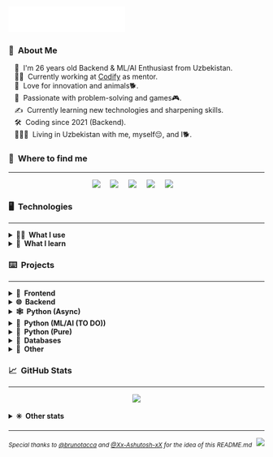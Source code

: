 <head>
	<link rel="shortcut icon" type="image/png" href="favicon.png">
	<title>GGwM</title>
</head>
<img src="images/svg/header_en.svg">


### 👾 &nbsp;About Me
&nbsp;&nbsp;&nbsp;🧍 &nbsp;I'm 26 years old Backend & ML/AI Enthusiast from Uzbekistan.\
&nbsp;&nbsp;&nbsp;👨‍💻 &nbsp;Currently working at [Codify](https://codifylab.uz/) as mentor. \
&nbsp;&nbsp;&nbsp;🌱 &nbsp;Love for innovation and animals🐕.\
&nbsp;&nbsp;&nbsp;💓 &nbsp;Passionate with problem-solving and games🎮.\
&nbsp;&nbsp;&nbsp;✍️ &nbsp;Currently learning new technologies and sharpening skills.\
&nbsp;&nbsp;&nbsp;🛠️ &nbsp;Coding since 2021 (Backend).\
&nbsp;&nbsp;&nbsp;👨‍👩‍👦 &nbsp;Living in Uzbekistan with me, myself😔, and I🐕.


### 🔗 &nbsp;Where to find me
<hr/>

<p align="center">
	<a href="mailto:mihail999999999@gmail.com?subject=From%20Github"><img src="https://ggwmwgg.github.io/images/svg/gmail.svg" /></a>&nbsp;&nbsp;&nbsp;&nbsp;
	<a href="https://steamcommunity.com/id/ggwm/"><img src="https://ggwmwgg.github.io/images/svg/steam.svg" /></a>&nbsp;&nbsp;&nbsp;&nbsp;
	<a href="https://www.instagram.com/ggwmwgg/"><img src="https://ggwmwgg.github.io/images/svg/instagram.svg" /></a>&nbsp;&nbsp;&nbsp;&nbsp;
	<a href="https://ggwmm.t.me/"><img src="https://ggwmwgg.github.io/images/svg/telegram.svg" /></a>&nbsp;&nbsp;&nbsp;&nbsp;
	<a href="https://www.linkedin.com/in/ggwm/"><img src="https://ggwmwgg.github.io/images/svg/linkedin.svg" /></a>&nbsp;&nbsp;&nbsp;&nbsp;
</p>


### 🖥️ &nbsp;Technologies
<hr/>

<details>
	<summary><b>👨‍💻 &nbsp;What I use</b></summary>
	<br/>
	<img src="https://ggwmwgg.github.io/images/svg/html5.svg" alt="HTML5"/>
	<img src="https://ggwmwgg.github.io/images/svg/c.svg" alt="C"/>
	<img src="https://ggwmwgg.github.io/images/svg/javascript.svg" alt="JavaScript"/>
	<img src="https://ggwmwgg.github.io/images/svg/python.svg" alt="Python"/>
	<img src="https://ggwmwgg.github.io/images/svg/markdown.svg" alt="Markdown"/>
	<img src="https://ggwmwgg.github.io/images/svg/selenium.svg" alt="Selenium"/>
	<img src="https://ggwmwgg.github.io/images/svg/flask.svg" alt="Flask"/>
	<img src="https://ggwmwgg.github.io/images/svg/django.svg" alt="Django"/>
	<img src="https://ggwmwgg.github.io/images/svg/aiogram.svg" alt="aiogram"/>
	<img src="https://ggwmwgg.github.io/images/svg/bs4.svg" alt="bs4"/>
	<img src="https://ggwmwgg.github.io/images/svg/csv.svg" alt="csv"/>
	<img src="https://ggwmwgg.github.io/images/svg/requests.svg" alt="requests"/>
	<img src="https://ggwmwgg.github.io/images/svg/json.svg" alt="json"/>
	<br/>
	<br/>
	<img src="https://ggwmwgg.github.io/images/svg/mysql.svg" alt="MySQL"/>
	<img src="https://ggwmwgg.github.io/images/svg/sqlite.svg" alt="sqlite3"/>
	<img src="https://ggwmwgg.github.io/images/svg/sqlalchemy.svg" alt="SQLAlchemy"/>
	<img src="https://ggwmwgg.github.io/images/svg/redis.svg" alt="redis"/>
	<img src="https://ggwmwgg.github.io/images/svg/postgresql.svg" alt="PostgreSQL"/>
	<br/>
	<br/>
	<img src="https://ggwmwgg.github.io/images/svg/git.svg" alt="Git"/>
	<img src="https://ggwmwgg.github.io/images/svg/github.svg" alt="Github"/>
	<img src="https://ggwmwgg.github.io/images/svg/twilio.svg" alt="Twilio"/>
	<img src="https://ggwmwgg.github.io/images/svg/binance.svg" alt="Binance"/>
	<img src="https://ggwmwgg.github.io/images/svg/.svg" alt=""/>
	<img src="https://ggwmwgg.github.io/images/svg/.svg" alt=""/>
	<img src="https://ggwmwgg.github.io/images/svg/.svg" alt=""/>
	<br/>
	<br/>
	<img src="https://ggwmwgg.github.io/images/svg/windows.svg" alt="Windows"/>
	<img src="https://ggwmwgg.github.io/images/svg/ios.svg" alt="IOS"/>
	<img src="https://ggwmwgg.github.io/images/svg/mac_os.svg" alt="MacOS"/>
	<img src="https://ggwmwgg.github.io/images/svg/powershell.svg" alt="PowerShell"/>
	<img src="https://ggwmwgg.github.io/images/svg/windows_terminal.svg" alt="Win terminal"/>
	<br/>
	<br/>
	<img src="https://ggwmwgg.github.io/images/svg/vsc.svg" alt="VSCode"/>
	<img src="https://ggwmwgg.github.io/images/svg/pycharm.svg" alt="PyCharm"/>
	<img src="https://ggwmwgg.github.io/images/svg/notepad.svg" alt="Notepad++"/>
	<img src="https://ggwmwgg.github.io/images/svg/google_chrome.svg" alt="Chrome"/>
	<img src="https://ggwmwgg.github.io/images/svg/opera.svg" alt="Opera"/>
	<img src="https://ggwmwgg.github.io/images/svg/brave.svg" alt="Brave"/>
	<img src="https://ggwmwgg.github.io/images/svg/tor.svg" alt="Tor"/>
	<img src="https://ggwmwgg.github.io/images/svg/ms_excel.svg" alt="MS Excel"/>
	<img src="https://ggwmwgg.github.io/images/svg/ms_word.svg" alt="MS Word"/>
	<img src="https://ggwmwgg.github.io/images/svg/prezi.svg" alt="Prezi"/>
	<br/>
	<br/>
	<br/>
</details>

<details>
	<summary><b>🧠 &nbsp;What I learn</b></summary>
	<br/>
	<img src="https://ggwmwgg.github.io/images/svg/aiohttp.svg" alt="aiohttp"/>
	<img src="https://ggwmwgg.github.io/images/svg/asyncio.svg" alt="asyncio"/>
	<img src="https://ggwmwgg.github.io/images/svg/tensorflow.svg" alt="TensorFlow"/>
	<img src="https://ggwmwgg.github.io/images/svg/numpy.svg" alt="NumPy"/>
	<img src="https://ggwmwgg.github.io/images/svg/pandas.svg" alt="Pandas"/>
	<img src="https://ggwmwgg.github.io/images/svg/pytorch.svg" alt="PyTorch"/>
	<br/>
	<br/>
	<img src="https://ggwmwgg.github.io/images/svg/mongodb.svg" alt="MongoDB"/>
	<img src="https://ggwmwgg.github.io/images/svg/ms_sql.svg" alt="Microsoft SQL Server"/>
	<img src="https://ggwmwgg.github.io/images/svg/oracle.svg" alt="Oracle"/>
	<br/>
	<br/>
	<img src="https://ggwmwgg.github.io/images/svg/airflow.svg" alt="Airflow"/>
	<img src="https://ggwmwgg.github.io/images/svg/gitlab.svg" alt="Gitlab"/>
	<img src="https://ggwmwgg.github.io/images/svg/heroku.svg" alt="Heroku"/>
	<img src="https://ggwmwgg.github.io/images/svg/amazon_aws.svg" alt="Amazon AWS"/>
	<img src="https://ggwmwgg.github.io/images/svg/google_cloud.svg" alt="Google Cloud"/>
	<img src="https://ggwmwgg.github.io/images/svg/ms_azure.svg" alt="Microsoft Azure"/>
	<img src="https://ggwmwgg.github.io/images/svg/cloudflare.svg" alt="Cloudflare"/>
	<br/>
	<br/>
	<img src="https://ggwmwgg.github.io/images/svg/ubuntu.svg" alt="Ubuntu"/>
	<img src="https://ggwmwgg.github.io/images/svg/linux.svg" alt="Linux"/>
	<img src="https://ggwmwgg.github.io/images/svg/shell.svg" alt="Shellscipt"/>
	<img src="https://ggwmwgg.github.io/images/svg/sublime.svg" alt="Sublime Text"/>
	<img src="https://ggwmwgg.github.io/images/svg/bash.svg" alt="Bash"/>
	<br/>
	<br/>
	<br/>
</details>

### ⌨️ &nbsp;Projects
<hr/>
<details>
	<summary><b>🎨 &nbsp;Frontend</b></summary>
	<br/>
		<ul style="list-style-type: none">
		<li>
			<details>
				<summary><b>HTML/CSS</b></summary>
				<blockquote>HTML+CSS Based projects (backend not included)</blockquote>
					<ul>
						<li><a href="https://github.com/ggwmwgg/cs50/tree/main/HCJs_Trivia" target="_blank">Trivia (HTML)</a></li>
						<li><a href="https://github.com/ggwmwgg/cs50web/tree/main/google" target="_blank">Google Search (CS50 Web)</a></li>
					</ul>
			</details>
		</li>
		<li>
			<details>
				<summary><b>JavaScript</b></summary>
				<blockquote>JavaScript based projects</blockquote>
				<ul>
					<li><a href="https://github.com/ggwmwgg/jb/tree/main/Coffee_Machine_JS" target="_blank">Coffee Machine (Challenging)</a></li>
					<li><a href="https://github.com/ggwmwgg/jb/tree/main/Hangman_JS" target="_blank">Hangman (Hard)</a></li>
					<li><a href="https://github.com/ggwmwgg/jb/tree/main/Simple_Currency_Converter_JS" target="_blank">Simple Currency Converter (Medium)</a></li>
					<li><a href="https://github.com/ggwmwgg/jb/tree/main/Zookeeper_JS" target="_blank">Zookeeper (Easy)</a></li>
					<li><a href="https://github.com/ggwmwgg/cs50web/tree/main/mail" target="_blank">Mail (CS50 Web)</a></li>
				</ul>
			</details>
		</li>
	</ul>
</details>
<details>
	<summary><b>🌐 &nbsp;Backend</b></summary>
	<br/>
	<ul style="list-style-type: none">
		<li>
			<details>
				<summary><b>Flask</b></summary>
				<blockquote>Flask based projects</blockquote>
					<ul>
						<li><a href="https://github.com/ggwmwgg/cs50/tree/main/CS50_Final" target="_blank">My Portfolio Website (CS50 Web)</a></li>
						<li><a href="https://github.com/ggwmwgg/cs50/tree/main/FLSK_Birthdays" target="_blank">Birthdays (CS50 Web)</a></li>
						<li><a href="https://github.com/ggwmwgg/cs50/tree/main/FLSK_Finance" target="_blank">Finance (CS50 Web)</a></li>
					</ul>
			</details>
		</li>
		<li>
			<details>
				<summary><b>Django</b></summary>
				<blockquote>Django based projects</blockquote>
				<ul>
					<li><a href="https://github.com/ggwmwgg/cs50web/tree/main/wiki" target="_blank">Wiki (CS50 Web)</a></li>
					<li><a href="https://github.com/ggwmwgg/cs50web/tree/main/commerce" target="_blank">Commerce (CS50 Web)</a></li>
					<li><a href="https://github.com/ggwmwgg/cs50web/tree/main/mail" target="_blank">Mail (CS50 Web)</a></li>
					<li><a href="https://github.com/ggwmwgg/cs50web/tree/main/twitter" target="_blank">Twitter (CS50 Web)</a></li>
					<li><a href="https://github.com/ggwmwgg/cs50web/tree/main/cs50web_final" target="_blank">Final Project (CS50 Web)</a></li>
				</ul>
			</details>
		</li>
		<li>
			<details>
				<summary><b>Other</b></summary>
				<blockquote>Other backend projects</blockquote>
				<ul>
					<li><a href="https://github.com/ggwmwgg/jb/tree/main/Scraper_HS" target="_blank">Scraper</a></li>
				</ul>
			</details>
		</li>
	</ul>

</details>
<details>
	<summary><b>🕸️ &nbsp;Python (Async)</b></summary>
	<br/>
	<blockquote>Python asynchronous based projects</blockquote>
	<ul>
		<li><a href="https://github.com/ggwmwgg/tgbot" target="_blank">Telegram Bot Template</a></li>
		<li><a href="https://github.com/ggwmwgg/tgbot/tree/cafe_bot" target="_blank">Telegram for Cafe (example)</a></li>
	</ul>
</details>
<details>
	<summary><b>🤖 &nbsp;Python (ML/AI (TO DO))</b></summary>
	<br/>
	<blockquote>Python ML/AI based projects</blockquote>
	<ul>
		<li><a href="https://github.com/ggwmwgg/" target="_blank">TO DO</a></li>
	</ul>
</details>
<details>
	<summary><b>🧪 &nbsp;Python (Pure)</b></summary>
	<br/>
	<blockquote>Python based projects</blockquote>
	<ul>
		<li><a href="https://github.com/ggwmwgg/jb/tree/main/Arithmetic_HS" target="_blank">Arithmetic Exam Application</a></li>
		<li><a href="https://github.com/ggwmwgg/jb/tree/main/Calculator_HS" target="_blank">Smart Calculator</a></li>
		<li><a href="https://github.com/ggwmwgg/jb/tree/main/Easyrider_HS" target="_blank">Easy Rider Bus Company</a></li>
		<li><a href="https://github.com/ggwmwgg/jb/tree/main/Flashcards_HS" target="_blank">Flashcards</a></li>
		<li><a href="https://github.com/ggwmwgg/jb/tree/main/SCB_HS" target="_blank">Simple Chatty Bot</a></li>
		<li><a href="https://github.com/ggwmwgg/jb/tree/main/Zookeeper_HS" target="_blank">Zookeeper</a></li>
		<li><a href="https://github.com/ggwmwgg/cs50/tree/main/Py_Cash" target="_blank">Cash</a></li>
		<li><a href="https://github.com/ggwmwgg/cs50/tree/main/Py_DNA" target="_blank">DNA</a></li>
		<li><a href="https://github.com/ggwmwgg/cs50/tree/main/Py_Mario" target="_blank">Mario</a></li>
		<li><a href="https://github.com/ggwmwgg/cs50/tree/main/Py_Readability" target="_blank">Readability</a></li>
		<li><a href="https://github.com/ggwmwgg/jb/blob/main/TicTacToe_HS" target="_blank">TicTacToe</a></li>
	</ul>
</details>
<details>
	<summary><b>💾 &nbsp;Databases</b></summary>
	<br/>
	<blockquote>Database based projects</blockquote>
		<ul>
			<li><a href="https://github.com/ggwmwgg/jb/tree/main/Calculator_for_Investors_HS" target="_blank">Calculator for Investors</a></li>
			<li><a href="https://github.com/ggwmwgg/jb/tree/main/Food_Blog_Backend_HS" target="_blank">Food Blog Backend</a></li>
			<li><a href="https://github.com/ggwmwgg/jb/tree/main/SCB_HS" target="_blank">Simple Chatty Bot</a></li>
			<li><a href="https://github.com/ggwmwgg/jb/tree/main/Simple_Banking_System_HS" target="_blank">Simple Banking System</a></li>
			<li><a href="https://github.com/ggwmwgg/jb/tree/main/TO_DO_List_HS" target="_blank">TO DO List</a></li>
			<li><a href="https://github.com/ggwmwgg/cs50/tree/main/SQL_Movies" target="_blank">SQL Requests repo</a></li>
			<li><a href="https://github.com/ggwmwgg/cs50/tree/main/FLSK_Birthdays" target="_blank">Birthdays</a></li>
			<li><a href="https://github.com/ggwmwgg/cs50/tree/main/FLSK_Finance" target="_blank">Finance</a></li>
			<li><a href="https://github.com/ggwmwgg/tgbot/tree/cafe_bot" target="_blank">Telegram for Cafe (example)</a></li>
		</ul>
</details>
<details>
	<summary><b>🧠 &nbsp;Other</b></summary>
	<br/>
	<blockquote>Other projects</blockquote>
	<ul>
		<li><a href="#" target="_blank">Nothing here yet</a></li>
	</ul>
</details>

### 📈 &nbsp;GitHub Stats
<hr/>
<p align="center">
	<img height="137px" src="https://github-readme-stats.vercel.app/api?username=ggwmwgg&bg_color=00000000&hide_title=true&hide_border=true&show_icons=true&include_all_commits=true&count_private=true&line_height=21&theme=tokyonight" />
</p>
<details>
	<summary><b>✳️ &nbsp;Other stats</b></summary>
	<br/>
	<p align="center">
		<img height="137px" src="https://streak-stats.demolab.com?user=ggwmwgg&theme=tokyonight&hide_border=true&background=DD272700" />
		<img height="137px" src="https://github-readme-stats.vercel.app/api/top-langs/?username=ggwmwgg&bg_color=00000000&hide=html,css&hide_title=false&hide_border=true&layout=compact&langs_count=8&theme=tokyonight" />
	</p>
</details>

<hr/>

<p>
    <img align="right" src="https://komarev.com/ghpvc/?username=ggwmwgg&style=flat-square">
	<sub><i>Special thanks to <a href="https://github.com/brunotacca">@brunotacca</a> and <a href="https://github.com/Xx-Ashutosh-xX">@Xx-Ashutosh-xX</a> for the idea of this README.md</i></sub>
</p>

